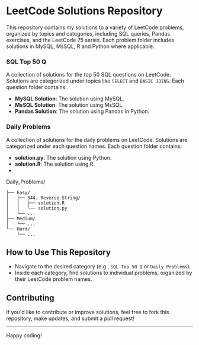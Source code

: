 # LeetCode Solutions Repository

This repository contains my solutions to a variety of LeetCode problems, organized by topics and categories, including SQL queries, Pandas exercises, and the LeetCode 75 series. Each problem folder includes solutions in MySQL, MsSQL, R and Python where applicable.

### SQL Top 50 Q
A collection of solutions for the top 50 SQL questions on LeetCode. Solutions are categorized under topics like `SELECT` and `BASIC JOINS`. Each question folder contains:
- **MySQL Solution**: The solution using MySQL.
- **MsSQL Solution**: The solution using MsSQL.
- **Pandas Solution**: The solution using Pandas in Python.

### Daily Problems
A collection of solutions for the daily problems on LeetCode. Solutions are categorized under each question names. Each question folder contains:
- **solution.py**: The solution using Python.
- **solution.R**: The solution using R.
- 
Daily_Problems/
```
├── Easy/
│   ├── 344. Reverse String/
│   │   ├── solution.R
│   │   └── solution.py
│   └── ...
├── Medium/
│   └── ...
└── Hard/
    └── ...
```

## How to Use This Repository
- Navigate to the desired category (e.g., `SQL Top 50 Q` or `Daily Problems`).
- Inside each category, find solutions to individual problems, organized by their LeetCode problem names.

## Contributing
If you'd like to contribute or improve solutions, feel free to fork this repository, make updates, and submit a pull request!

---

Happy coding!
